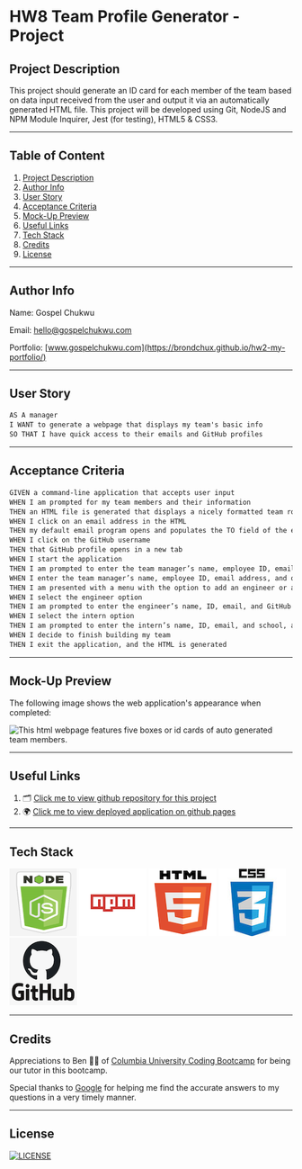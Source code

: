 # HW8 Team Profile Generator - Project

## Project Description

This project should generate an ID card for each member of the team based on data input received from the user and output it via an automatically generated HTML file. This project will be developed using Git, NodeJS and NPM Module Inquirer, Jest (for testing), HTML5 & CSS3.

---

## Table of Content

1. [Project Description](https://github.com/Brondchux/hw7-readme-generator#project-description)
2. [Author Info](https://github.com/Brondchux/hw7-readme-generator#author-info)
3. [User Story](https://github.com/Brondchux/hw7-readme-generator#user-story)
4. [Acceptance Criteria](https://github.com/Brondchux/hw7-readme-generator#acceptance-criteria)
5. [Mock-Up Preview](https://github.com/Brondchux/hw7-readme-generator#mock-up-preview)
6. [Useful Links](https://github.com/Brondchux/hw7-readme-generator#useful-links)
7. [Tech Stack](https://github.com/Brondchux/hw7-readme-generator#tech-stack)
8. [Credits](https://github.com/Brondchux/hw7-readme-generator#credits)
9. [License](https://github.com/Brondchux/hw7-readme-generator#license)

---

## Author Info

Name: Gospel Chukwu

Email: hello@gospelchukwu.com

Portfolio: [www.gospelchukwu.com](https://brondchux.github.io/hw2-my-portfolio/)

---

## User Story

```md
AS A manager
I WANT to generate a webpage that displays my team's basic info
SO THAT I have quick access to their emails and GitHub profiles
```

---

## Acceptance Criteria

```md
GIVEN a command-line application that accepts user input
WHEN I am prompted for my team members and their information
THEN an HTML file is generated that displays a nicely formatted team roster based on user input
WHEN I click on an email address in the HTML
THEN my default email program opens and populates the TO field of the email with the address
WHEN I click on the GitHub username
THEN that GitHub profile opens in a new tab
WHEN I start the application
THEN I am prompted to enter the team manager’s name, employee ID, email address, and office number
WHEN I enter the team manager’s name, employee ID, email address, and office number
THEN I am presented with a menu with the option to add an engineer or an intern or to finish building my team
WHEN I select the engineer option
THEN I am prompted to enter the engineer’s name, ID, email, and GitHub username, and I am taken back to the menu
WHEN I select the intern option
THEN I am prompted to enter the intern’s name, ID, email, and school, and I am taken back to the menu
WHEN I decide to finish building my team
THEN I exit the application, and the HTML is generated
```

---

## Mock-Up Preview

The following image shows the web application's appearance when completed:

![This html webpage features five boxes or id cards of auto generated team members.](./assets/images/readme-generator-demo.png)

---

## Useful Links

1. 🗂 [Click me to view github repository for this project](https://github.com/Brondchux/hw7-readme-generator/)
2. 🌍 [Click me to view deployed application on github pages](https://brondchux.github.io/hw7-readme-generator/)

---

## Tech Stack

![nodejs logo](./assets/images/techs/nodejs.png)
![npm logo](./assets/images/techs/npm.png)
![html5 logo](./assets/images/techs/html5.png)
![css3 logo](./assets/images/techs/css3.png)
![github logo](./assets/images/techs/github.png)

---

## Credits

Appreciations to Ben 🙌🏾 of [Columbia University Coding Bootcamp](https://bootcamp.cvn.columbia.edu/coding/landing-ftpt/?s=Google-Brand&msg_cv_scta=4&msg_cv_stbn=1&msg_cv_fcta=1&dki=Learn%20Coding&pkw=%2Bcolumbia%20%2Bcoding%20%2Bbootcamp&pcrid=471112563836&pmt=b&utm_source=google&utm_medium=cpc&utm_campaign=GGL%7CCOLUMBIA-UNIVERSITY%7CSEM%7CCODING%7C-%7COFL%7CTIER-1%7CALL%7CBRD%7CBMM%7CCore%7CBootcamp&utm_term=%2Bcolumbia%20%2Bcoding%20%2Bbootcamp&s=google&k=%2Bcolumbia%20%2Bcoding%20%2Bbootcamp&utm_adgroupid=111600049635&utm_locationphysicalms=9067609&utm_matchtype=b&utm_network=g&utm_device=c&utm_content=471112563836&utm_placement=&gclid=CjwKCAjwlrqHBhByEiwAnLmYUA8CIItksRJF6IT6XMX8WOOJBO-jtCRkzXZhI2gvsZrFEpYdRXy54RoC6jQQAvD_BwE&gclsrc=aw.ds) for being our tutor in this bootcamp.

Special thanks to [Google](https://www.google.com) for helping me find the accurate answers to my questions in a very timely manner.

---

## License

[![LICENSE](https://img.shields.io/badge/License-MIT-blue)](https://opensource.org/licenses/MIT)
